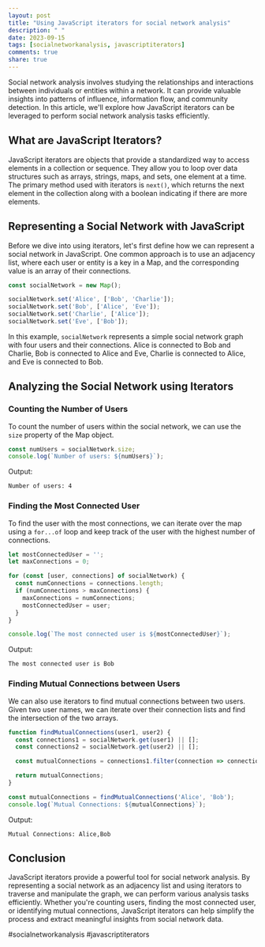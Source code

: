 ```yaml
---
layout: post
title: "Using JavaScript iterators for social network analysis"
description: " "
date: 2023-09-15
tags: [socialnetworkanalysis, javascriptiterators]
comments: true
share: true
---
```


Social network analysis involves studying the relationships and interactions between individuals or entities within a network. It can provide valuable insights into patterns of influence, information flow, and community detection. In this article, we'll explore how JavaScript iterators can be leveraged to perform social network analysis tasks efficiently.

## What are JavaScript Iterators?

JavaScript iterators are objects that provide a standardized way to access elements in a collection or sequence. They allow you to loop over data structures such as arrays, strings, maps, and sets, one element at a time. The primary method used with iterators is `next()`, which returns the next element in the collection along with a boolean indicating if there are more elements.

## Representing a Social Network with JavaScript

Before we dive into using iterators, let's first define how we can represent a social network in JavaScript. One common approach is to use an adjacency list, where each user or entity is a key in a Map, and the corresponding value is an array of their connections.

```javascript
const socialNetwork = new Map();

socialNetwork.set('Alice', ['Bob', 'Charlie']);
socialNetwork.set('Bob', ['Alice', 'Eve']);
socialNetwork.set('Charlie', ['Alice']);
socialNetwork.set('Eve', ['Bob']);
```

In this example, `socialNetwork` represents a simple social network graph with four users and their connections. Alice is connected to Bob and Charlie, Bob is connected to Alice and Eve, Charlie is connected to Alice, and Eve is connected to Bob.

## Analyzing the Social Network using Iterators

### Counting the Number of Users

To count the number of users within the social network, we can use the `size` property of the Map object.

```javascript
const numUsers = socialNetwork.size;
console.log(`Number of users: ${numUsers}`);
```

Output:
```
Number of users: 4
```

### Finding the Most Connected User

To find the user with the most connections, we can iterate over the map using a `for...of` loop and keep track of the user with the highest number of connections.

```javascript
let mostConnectedUser = '';
let maxConnections = 0;

for (const [user, connections] of socialNetwork) {
  const numConnections = connections.length;
  if (numConnections > maxConnections) {
    maxConnections = numConnections;
    mostConnectedUser = user;
  }
}

console.log(`The most connected user is ${mostConnectedUser}`);
```

Output:
```
The most connected user is Bob
```

### Finding Mutual Connections between Users

We can also use iterators to find mutual connections between two users. Given two user names, we can iterate over their connection lists and find the intersection of the two arrays.

```javascript
function findMutualConnections(user1, user2) {
  const connections1 = socialNetwork.get(user1) || [];
  const connections2 = socialNetwork.get(user2) || [];

  const mutualConnections = connections1.filter(connection => connections2.includes(connection));

  return mutualConnections;
}

const mutualConnections = findMutualConnections('Alice', 'Bob');
console.log(`Mutual Connections: ${mutualConnections}`);
```

Output:
```
Mutual Connections: Alice,Bob
```

## Conclusion

JavaScript iterators provide a powerful tool for social network analysis. By representing a social network as an adjacency list and using iterators to traverse and manipulate the graph, we can perform various analysis tasks efficiently. Whether you're counting users, finding the most connected user, or identifying mutual connections, JavaScript iterators can help simplify the process and extract meaningful insights from social network data.

#socialnetworkanalysis #javascriptiterators